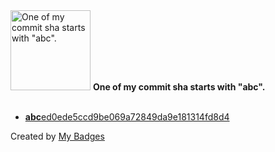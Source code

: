 <img src="https://my-badges.github.io/my-badges/abc-commit.png" alt="One of my commit sha starts with &quot;abc&quot;." title="One of my commit sha starts with &quot;abc&quot;." width="128">
<strong>One of my commit sha starts with &quot;abc&quot;.</strong>
<br><br>

- <a href="https://github.com/andrewjswan/mediaportal.spectrum.analyzer/commit/abced0ede5ccd9be069a72849da9e181314fd8d4"><strong>abc</strong>ed0ede5ccd9be069a72849da9e181314fd8d4</a>


Created by <a href="https://github.com/my-badges/my-badges">My Badges</a>